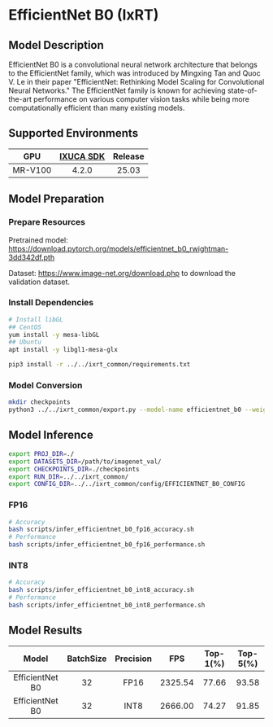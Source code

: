 # EfficientNet B0 (IxRT)

## Model Description

EfficientNet B0 is a convolutional neural network architecture that belongs to the EfficientNet family, which was introduced by Mingxing Tan and Quoc V. Le in their paper "EfficientNet: Rethinking Model Scaling for Convolutional Neural Networks." The EfficientNet family is known for achieving state-of-the-art performance on various computer vision tasks while being more computationally efficient than many existing models.

## Supported Environments

| GPU    | [IXUCA SDK](https://gitee.com/deep-spark/deepspark#%E5%A4%A9%E6%95%B0%E6%99%BA%E7%AE%97%E8%BD%AF%E4%BB%B6%E6%A0%88-ixuca) | Release |
| :----: | :----: | :----: |
| MR-V100 | 4.2.0     |  25.03  |

## Model Preparation

### Prepare Resources

Pretrained model: <https://download.pytorch.org/models/efficientnet_b0_rwightman-3dd342df.pth>

Dataset: <https://www.image-net.org/download.php> to download the validation dataset.

### Install Dependencies

```bash
# Install libGL
## CentOS
yum install -y mesa-libGL
## Ubuntu
apt install -y libgl1-mesa-glx

pip3 install -r ../../ixrt_common/requirements.txt
```

### Model Conversion

```bash
mkdir checkpoints
python3 ../../ixrt_common/export.py --model-name efficientnet_b0 --weight /path/to/efficientnet_b0_rwightman-3dd342df.pth --output checkpoints/efficientnet_b0.onnx
```

## Model Inference

```bash
export PROJ_DIR=./
export DATASETS_DIR=/path/to/imagenet_val/
export CHECKPOINTS_DIR=./checkpoints
export RUN_DIR=../../ixrt_common/
export CONFIG_DIR=../../ixrt_common/config/EFFICIENTNET_B0_CONFIG
```

### FP16

```bash
# Accuracy
bash scripts/infer_efficientnet_b0_fp16_accuracy.sh
# Performance
bash scripts/infer_efficientnet_b0_fp16_performance.sh
```

### INT8

```bash
# Accuracy
bash scripts/infer_efficientnet_b0_int8_accuracy.sh
# Performance
bash scripts/infer_efficientnet_b0_int8_performance.sh
```

## Model Results

| Model           | BatchSize | Precision | FPS     | Top-1(%) | Top-5(%) |
| :----: | :----: | :----: | :----: | :----: | :----: |
| EfficientNet B0 | 32        | FP16      | 2325.54 | 77.66    | 93.58    |
| EfficientNet B0 | 32        | INT8      | 2666.00 | 74.27    | 91.85    |
